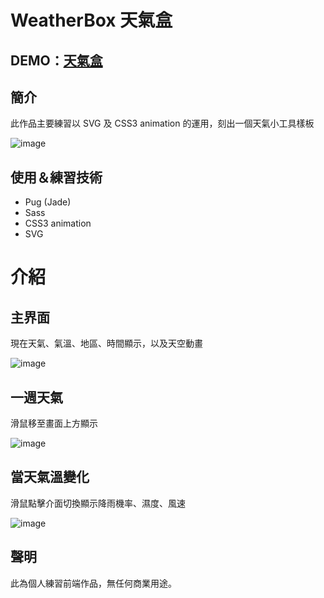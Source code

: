 # WeatherBox 天氣盒

## DEMO：[天氣盒](https://a-howw.github.io/WeatherBox/dist/)

## 簡介
此作品主要練習以 SVG 及 CSS3 animation 的運用，刻出一個天氣小工具樣板

![image](https://user-images.githubusercontent.com/42907417/67918625-10826700-fbd8-11e9-8e26-211877361460.png)

## 使用＆練習技術
- Pug (Jade)
- Sass
- CSS3 animation
- SVG

# 介紹
## 主界面
現在天氣、氣溫、地區、時間顯示，以及天空動畫

![image](https://user-images.githubusercontent.com/42907417/67918625-10826700-fbd8-11e9-8e26-211877361460.png)
## 一週天氣
滑鼠移至畫面上方顯示

![image](https://user-images.githubusercontent.com/42907417/67920758-5ba07800-fbe0-11e9-938e-b34fd50cd2d9.png)
## 當天氣溫變化
滑鼠點擊介面切換顯示降雨機率、濕度、風速

![image](https://user-images.githubusercontent.com/42907417/67920773-6c50ee00-fbe0-11e9-8c61-6e282ea7817e.png)

## 聲明
此為個人練習前端作品，無任何商業用途。